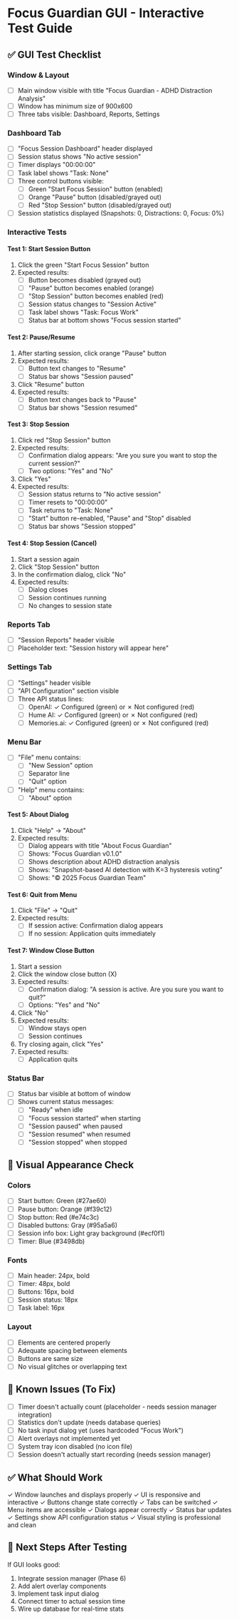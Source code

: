 # Focus Guardian GUI - Interactive Test Guide

## ✅ GUI Test Checklist

### **Window & Layout**
- [ ] Main window visible with title "Focus Guardian - ADHD Distraction Analysis"
- [ ] Window has minimum size of 900x600
- [ ] Three tabs visible: Dashboard, Reports, Settings

### **Dashboard Tab**
- [ ] "Focus Session Dashboard" header displayed
- [ ] Session status shows "No active session"
- [ ] Timer displays "00:00:00"
- [ ] Task label shows "Task: None"
- [ ] Three control buttons visible:
  - [ ] Green "Start Focus Session" button (enabled)
  - [ ] Orange "Pause" button (disabled/grayed out)
  - [ ] Red "Stop Session" button (disabled/grayed out)
- [ ] Session statistics displayed (Snapshots: 0, Distractions: 0, Focus: 0%)

### **Interactive Tests**

#### Test 1: Start Session Button
1. Click the green "Start Focus Session" button
2. Expected results:
   - [ ] Button becomes disabled (grayed out)
   - [ ] "Pause" button becomes enabled (orange)
   - [ ] "Stop Session" button becomes enabled (red)
   - [ ] Session status changes to "Session Active"
   - [ ] Task label shows "Task: Focus Work"
   - [ ] Status bar at bottom shows "Focus session started"

#### Test 2: Pause/Resume
1. After starting session, click orange "Pause" button
2. Expected results:
   - [ ] Button text changes to "Resume"
   - [ ] Status bar shows "Session paused"
3. Click "Resume" button
4. Expected results:
   - [ ] Button text changes back to "Pause"
   - [ ] Status bar shows "Session resumed"

#### Test 3: Stop Session
1. Click red "Stop Session" button
2. Expected results:
   - [ ] Confirmation dialog appears: "Are you sure you want to stop the current session?"
   - [ ] Two options: "Yes" and "No"
3. Click "Yes"
4. Expected results:
   - [ ] Session status returns to "No active session"
   - [ ] Timer resets to "00:00:00"
   - [ ] Task returns to "Task: None"
   - [ ] "Start" button re-enabled, "Pause" and "Stop" disabled
   - [ ] Status bar shows "Session stopped"

#### Test 4: Stop Session (Cancel)
1. Start a session again
2. Click "Stop Session" button
3. In the confirmation dialog, click "No"
4. Expected results:
   - [ ] Dialog closes
   - [ ] Session continues running
   - [ ] No changes to session state

### **Reports Tab**
- [ ] "Session Reports" header visible
- [ ] Placeholder text: "Session history will appear here"

### **Settings Tab**
- [ ] "Settings" header visible
- [ ] "API Configuration" section visible
- [ ] Three API status lines:
  - [ ] OpenAI: ✓ Configured (green) or ✗ Not configured (red)
  - [ ] Hume AI: ✓ Configured (green) or ✗ Not configured (red)  
  - [ ] Memories.ai: ✓ Configured (green) or ✗ Not configured (red)

### **Menu Bar**
- [ ] "File" menu contains:
  - [ ] "New Session" option
  - [ ] Separator line
  - [ ] "Quit" option
- [ ] "Help" menu contains:
  - [ ] "About" option

#### Test 5: About Dialog
1. Click "Help" → "About"
2. Expected results:
   - [ ] Dialog appears with title "About Focus Guardian"
   - [ ] Shows: "Focus Guardian v0.1.0"
   - [ ] Shows description about ADHD distraction analysis
   - [ ] Shows: "Snapshot-based AI detection with K=3 hysteresis voting"
   - [ ] Shows: "© 2025 Focus Guardian Team"

#### Test 6: Quit from Menu
1. Click "File" → "Quit"
2. Expected results:
   - [ ] If session active: Confirmation dialog appears
   - [ ] If no session: Application quits immediately

#### Test 7: Window Close Button
1. Start a session
2. Click the window close button (X)
3. Expected results:
   - [ ] Confirmation dialog: "A session is active. Are you sure you want to quit?"
   - [ ] Options: "Yes" and "No"
4. Click "No"
5. Expected results:
   - [ ] Window stays open
   - [ ] Session continues
6. Try closing again, click "Yes"
7. Expected results:
   - [ ] Application quits

### **Status Bar**
- [ ] Status bar visible at bottom of window
- [ ] Shows current status messages:
  - [ ] "Ready" when idle
  - [ ] "Focus session started" when starting
  - [ ] "Session paused" when paused
  - [ ] "Session resumed" when resumed
  - [ ] "Session stopped" when stopped

## 🎨 **Visual Appearance Check**

### Colors
- [ ] Start button: Green (#27ae60)
- [ ] Pause button: Orange (#f39c12)
- [ ] Stop button: Red (#e74c3c)
- [ ] Disabled buttons: Gray (#95a5a6)
- [ ] Session info box: Light gray background (#ecf0f1)
- [ ] Timer: Blue (#3498db)

### Fonts
- [ ] Main header: 24px, bold
- [ ] Timer: 48px, bold
- [ ] Buttons: 16px, bold
- [ ] Session status: 18px
- [ ] Task label: 16px

### Layout
- [ ] Elements are centered properly
- [ ] Adequate spacing between elements
- [ ] Buttons are same size
- [ ] No visual glitches or overlapping text

## 🐛 **Known Issues (To Fix)**

- [ ] Timer doesn't actually count (placeholder - needs session manager integration)
- [ ] Statistics don't update (needs database queries)
- [ ] No task input dialog yet (uses hardcoded "Focus Work")
- [ ] Alert overlays not implemented yet
- [ ] System tray icon disabled (no icon file)
- [ ] Session doesn't actually start recording (needs session manager)

## ✅ **What Should Work**

✓ Window launches and displays properly
✓ UI is responsive and interactive
✓ Buttons change state correctly
✓ Tabs can be switched
✓ Menu items are accessible
✓ Dialogs appear correctly
✓ Status bar updates
✓ Settings show API configuration status
✓ Visual styling is professional and clean

## 🚀 **Next Steps After Testing**

If GUI looks good:
1. Integrate session manager (Phase 6)
2. Add alert overlay components
3. Implement task input dialog
4. Connect timer to actual session time
5. Wire up database for real-time stats

